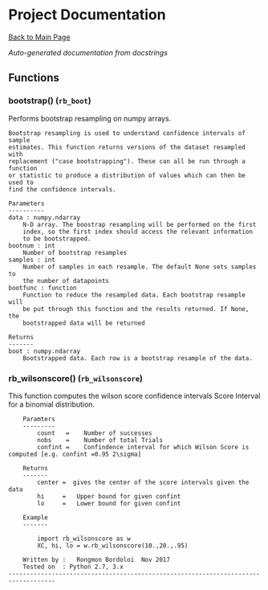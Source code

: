 # Project Documentation

[Back to Main Page](../main_readme.md)

*Auto-generated documentation from docstrings*

## Functions

### bootstrap() (`rb_boot`)

Performs bootstrap resampling on numpy arrays.

    Bootstrap resampling is used to understand confidence intervals of sample
    estimates. This function returns versions of the dataset resampled with
    replacement ("case bootstrapping"). These can all be run through a function
    or statistic to produce a distribution of values which can then be used to
    find the confidence intervals.

    Parameters
    ----------
    data : numpy.ndarray
        N-D array. The boostrap resampling will be performed on the first
        index, so the first index should access the relevant information
        to be bootstrapped.
    bootnum : int
        Number of bootstrap resamples
    samples : int
        Number of samples in each resample. The default None sets samples to
        the number of datapoints
    bootfunc : function
        Function to reduce the resampled data. Each bootstrap resample will
        be put through this function and the results returned. If None, the
        bootstrapped data will be returned

    Returns
    -------
    boot : numpy.ndarray
        Bootstrapped data. Each row is a bootstrap resample of the data.

### rb_wilsonscore() (`rb_wilsonscore`)

This function computes the wilson score confidence intervals Score Interval for a binomial distribution. 
	
	    Paramters
	    ---------
	        count   =    Number of successes
	        nobs    =    Number of total Trials
	        confint =    Confindence interval for which Wilson Score is computed [e.g. confint =0.95 2\sigma]
	
	    Returns
	    -------
			center =  gives the center of the score intervals given the data
	        hi     =   Upper bound for given confint
	        lo     =   Lower bound for given confint
	
	    Example
	    -------

	        import rb_wilsonscore as w
	        XC, hi, lo = w.rb_wilsonscore(10.,20.,.95)
	
	    Written by :   Rongmon Bordoloi  Nov 2017
	    Tested on  : Python 2.7, 3.x
	-----------------------------------------------------------------------------------

